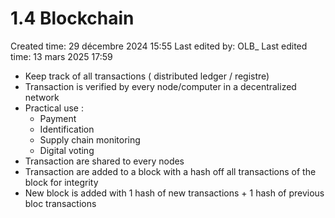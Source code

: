 # 1.4 Blockchain

Created time: 29 décembre 2024 15:55
Last edited by: OLB_
Last edited time: 13 mars 2025 17:59

- Keep track of all transactions ( distributed ledger / registre)
- Transaction is verified by every node/computer in a decentralized network
- Practical use :
    - Payment
    - Identification
    - Supply chain monitoring
    - Digital voting
- Transaction are shared to every nodes
- Transaction are added to a block with a hash off all transactions of the block for integrity
- New block is added with 1 hash of new transactions + 1 hash of previous bloc transactions